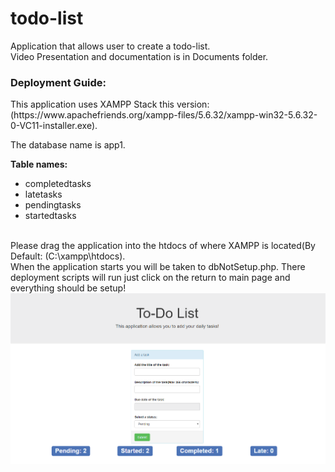 # todo-list
Application that allows user to create a todo-list.
<br/>
Video Presentation and documentation is in Documents folder.
<br/>
<h3>Deployment Guide:</h3>
<p>This application uses XAMPP Stack this version:(https://www.apachefriends.org/xampp-files/5.6.32/xampp-win32-5.6.32-0-VC11-installer.exe).</p>
<p>The database name is app1.</p>
<strong><p>Table names:</p></strong>
<ul>
  <li>completedtasks</li>
  <li>latetasks</li>
  <li>pendingtasks</li>
  <li>startedtasks</li>
</ul>
<br/>
Please drag the application into the htdocs of where XAMPP is located(By Default: (C:\xampp\htdocs).
<br/>
When the application starts you will be taken to dbNotSetup.php. There deployment scripts will run just click on the return to main page and everything should be setup!
<br/>
<img src="img/todo.png" alt="Failed to load image."/>